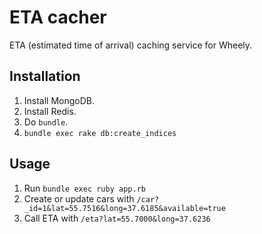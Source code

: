 # ETA cacher
ETA (estimated time of arrival) caching service for Wheely.

## Installation
1. Install MongoDB.
2. Install Redis.
3. Do `bundle`.
4. `bundle exec rake db:create_indices`

## Usage
1. Run `bundle exec ruby app.rb`
2. Create or update cars with `/car?_id=1&lat=55.7516&long=37.6185&available=true`
3. Call ETA with `/eta?lat=55.7000&long=37.6236`
